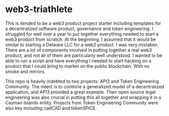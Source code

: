 # web3-triathlete
This is itended to be a web3 product project starter including templates for a decentralized software product, governance and token engineering. I struggled for well over a year to put together everything needed to start a web3 product from scratch. At the beginning, I assumed that it would be similar to starting a Delware LLC for a web2 product. I was very mistaken. There are a lot of components involved in putting together a real web3 product, and not all of them are particularly well understood. I wanted to be able to run a script and have everything I needed to start hacking on a product that I could bring to market on the public blockchain. With no smoke and mirrors.

This repo is heavily indebted to two projects: API3 and Token Engineering Community. The intent is to combine a generalized model of a decentralized application, and API3 provided a great example. Their open source legal engineering was also crucial in putting this all together and wrapping it in a Cayman Islands entity. Projects from Token Engineering Community were also key including cadCAD and tokenSPICE. 
